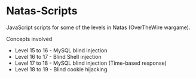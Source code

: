 # Natas-Scripts

JavaScript scripts for some of the levels in Natas (OverTheWire wargame).

Concepts involved
* Level 15 to 16 - MySQL blind injection
* Level 16 to 17 - Blind Shell injection
* Level 17 to 18 - MySQL blind injection (Time-based response)
* Level 18 to 19 - Blind cookie hijacking
